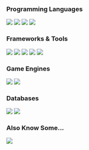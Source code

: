 <h3>Programming Languages</h3>
<p>
  <img src="https://img.shields.io/badge/C/C++-00599D?style=for-the-badge&logo=cplusplus&logoColor=white" />
  <img src="https://img.shields.io/badge/C%23-813084?style=for-the-badge&logo=csharp&logoColor=white" />
  <img src="https://img.shields.io/badge/XAML-0C54C2?style=for-the-badge&logo=xaml&logoColor=white" />
  <img src="https://img.shields.io/badge/JavaScript-EAD41C?style=for-the-badge&logo=javascript&logoColor=black" />
</p>

<h3>Frameworks & Tools</h3>
<p>
  <img src="https://img.shields.io/badge/.Net-813084?style=for-the-badge&logo=dotnet&logoColor=white" />
  <img src="https://img.shields.io/badge/WPF-0C54C2?style=for-the-badge&logo=windows&logoColor=white" />
  <img src="https://img.shields.io/badge/Win%20Form-0C54C2?style=for-the-badge&logo=windows&logoColor=white" />
  <img src="https://img.shields.io/badge/Visual%20Studio-813084?style=for-the-badge&logo=visual-studio&logoColor=white" />
  <img src="https://img.shields.io/badge/Visual%20Studio%20Code-0173C1?style=for-the-badge&logo=visual-studio-code&logoColor=white" />
</p>

<h3>Game Engines</h3>
<p>
  <img src="https://img.shields.io/badge/Unreal%20Engine-373737?style=for-the-badge&logo=unrealengine&logoColor=white" />
  <img src="https://img.shields.io/badge/Unity-DCDCDC?style=for-the-badge&logo=unity&logoColor=black" />
</p>

<h3>Databases</h3>
<p>
  <img src="https://img.shields.io/badge/MySQL-417399?style=for-the-badge&logo=mysql&logoColor=white" />
  <img src="https://img.shields.io/badge/MSSQL-FFB200?style=for-the-badge&logo=microsoft-sql-server&logoColor=black" />
</p>

<h3>Also Know Some...</h3>
<p>
  <img src="https://img.shields.io/badge/Java-4A728E?style=for-the-badge&logo=java&logoColor=white" />
</p>

